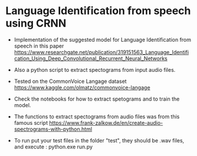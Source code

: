 # Language Identification from speech using CRNN

- Implementation of the suggested model for Language Identification from speech in this paper 
https://www.researchgate.net/publication/319151563_Language_Identification_Using_Deep_Convolutional_Recurrent_Neural_Networks
- Also a python script to extract spectograms from input audio files.
- Tested on the CommonVoice Langage dataset https://www.kaggle.com/olmatz/commonvoice-langage
- Check the notebooks for how to extract spetograms and to train the model.
- The functions to extract spectograms from audio files was from this famous script https://www.frank-zalkow.de/en/create-audio-spectrograms-with-python.html

- To run put your test files in the folder "test", they should be .wav files, and execute : python.exe run.py 
